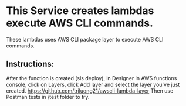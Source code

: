 # This Service creates lambdas execute AWS CLI commands.
These lambdas uses AWS CLI package layer to execute AWS CLI commands.

## Instructions:

After the function is created (sls deploy), in Designer in AWS functions console, click on Layers, click Add layer and select the layer you've just created. https://github.com/triluong21/awscli-lambda-layer
Then use Postman tests in /test folder to try. 